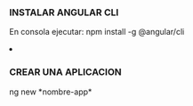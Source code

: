 <h3 aligne:"center">INSTALAR ANGULAR CLI</h3></li>
<p>En consola ejecutar: npm install -g @angular/cli</p>
<li><h3>CREAR UNA APLICACION</h3></li>
<p>ng new *nombre-app*</p>
